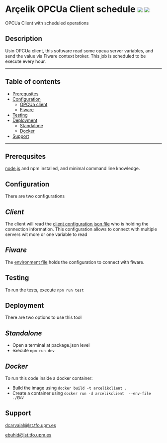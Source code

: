 # Arçelik OPCUa Client schedule <img src="https://img.shields.io/badge/nodejs-16-red"> <img src="https://img.shields.io/badge/typescript-4.8.4-blue">


OPCUa Client with scheduled operations

## Description

Usin OPCUa client, this software read some opcua server variables, and send the value via Fiware context broker. This job is scheduled to be execute every hour.

- -  -

## Table of contents

* [Prerequsites](#prerequsites)
* [Configuration](#configuration)
    * [OPCUa client](#client)
    * [Fiware](#fiware)
* [Testing](#testing)
* [Deployment](#deployment)
    * [Standalone](#standalone)
    * [Docker](#docker)
* [Support](#support)

- - -

## Prerequsites

[node.js](https://nodejs.org/en/) and npm installed, and minimal command line knowledge.

## Configuration

There are two configurations

## *Client*

The client will read the [client configuration json file](./OPCUaClientConfig.json) who is holding the connection information. This configuration allows to connect with multiple servers wit more or one variable to read

## *Fiware*

The [environment file](./ENV) holds the configuration to connect with fiware.

## Testing

To run the tests, execute ``npm run test``

## Deployment

There are two options to use this tool

## *Standalone*

* Open a terminal at package.json level 
* execute ``npm run dev``


## *Docker*

To run this code inside a docker container:

* Build the image using ``docker build -t arcelikclient .``
* Create a container using ``docker run -d arcelikclient  --env-file ./ENV``


## Support

dcarvajal@lst.tfo.upm.es

ebuhid@lst.tfo.upm.es


